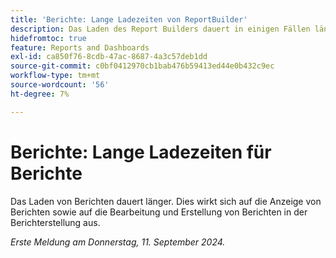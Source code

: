 ```yaml
---
title: 'Berichte: Lange Ladezeiten von ReportBuilder'
description: Das Laden des Report Builders dauert in einigen Fällen länger als eine Minute.
hidefromtoc: true
feature: Reports and Dashboards
exl-id: ca850f76-8cdb-47ac-8687-4a3c57deb1dd
source-git-commit: c0bf0412970cb1bab476b59413ed44e0b432c9ec
workflow-type: tm+mt
source-wordcount: '56'
ht-degree: 7%

---
```


# Berichte: Lange Ladezeiten für Berichte

Das Laden von Berichten dauert länger. Dies wirkt sich auf die Anzeige von Berichten sowie auf die Bearbeitung und Erstellung von Berichten in der Berichterstellung aus.

_Erste Meldung am Donnerstag, 11. September 2024._
